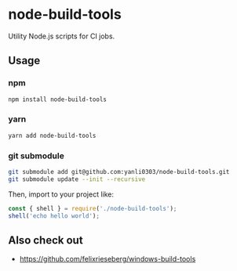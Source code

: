 # node-build-tools

Utility Node.js scripts for CI jobs.

## Usage

### npm

```sh
npm install node-build-tools
```

### yarn

```sh
yarn add node-build-tools
```

### git submodule

```sh
git submodule add git@github.com:yanli0303/node-build-tools.git
git submodule update --init --recursive
```

Then, import to your project like:

```js
const { shell } = require('./node-build-tools');
shell('echo hello world');
```

## Also check out

- https://github.com/felixrieseberg/windows-build-tools
